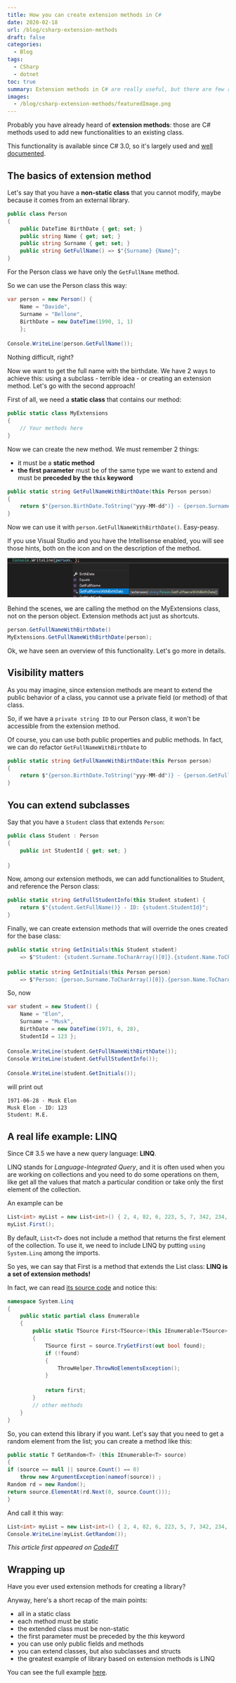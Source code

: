 ```yaml
---
title: How you can create extension methods in C#
date: 2020-02-18
url: /blog/csharp-extension-methods
draft: false
categories:
  - Blog
tags:
  - CSharp
  - dotnet
toc: true
summary: Extension methods in C# are really useful, but there are few rules to follow...
images:
  - /blog/csharp-extension-methods/featuredImage.png
---
```


Probably you have already heard of **extension methods**: those are C# methods used to add new functionalities to an existing class.

This functionality is available since C# 3.0, so it's largely used and [well documented](https://docs.microsoft.com/en-us/dotnet/csharp/programming-guide/classes-and-structs/extension-methods).

## The basics of extension method

Let's say that you have a **non-static class** that you cannot modify, maybe because it comes from an external library.

```cs
public class Person
{
    public DateTime BirthDate { get; set; }
    public string Name { get; set; }
    public string Surname { get; set; }
    public string GetFullName() => $"{Surname} {Name}";
}
```

For the Person class we have only the `GetFullName` method.

So we can use the Person class this way:

```cs
var person = new Person() {
    Name = "Davide",
    Surname = "Bellone",
    BirthDate = new DateTime(1990, 1, 1)
    };

Console.WriteLine(person.GetFullName());
```

Nothing difficult, right?

Now we want to get the full name with the birthdate. We have 2 ways to achieve this: using a subclass - terrible idea - or creating an extension method. Let's go with the second approach!

First of all, we need a **static class** that contains our method:

```cs
public static class MyExtensions
{
    // Your methods here
}
```

Now we can create the new method. We must remember 2 things:

- it must be a **static method**
- **the first parameter** must be of the same type we want to extend and must be **preceded by the `this` keyword**

```cs
public static string GetFullNameWithBirthDate(this Person person)
{
    return $"{person.BirthDate.ToString("yyy-MM-dd")} - {person.Surname} {person.Name}";
}
```

Now we can use it with `person.GetFullNameWithBirthDate()`. Easy-peasy.

If you use Visual Studio and you have the Intellisense enabled, you will see those hints, both on the icon and on the description of the method.

![Intellisense with extension method](./Intellisense-person.png)

Behind the scenes, we are calling the method on the MyExtensions class, not on the person object. Extension methods act just as shortcuts.

```cs
person.GetFullNameWithBirthDate()
MyExtensions.GetFullNameWithBirthDate(person);
```

Ok, we have seen an overview of this functionality. Let's go more in details.

## Visibility matters

As you may imagine, since extension methods are meant to extend the public behavior of a class, you cannot use a private field (or method) of that class.

So, if we have a `private string ID` to our Person class, it won't be accessible from the extension method.

Of course, you can use both public properties and public methods. In fact, we can do refactor `GetFullNameWithBirthDate` to

```cs
public static string GetFullNameWithBirthDate(this Person person)
{
    return $"{person.BirthDate.ToString("yyy-MM-dd")} - {person.GetFullName()}";
}
```

## You can extend subclasses

Say that you have a `Student` class that extends `Person`:

```cs
public class Student : Person
{
    public int StudentId { get; set; }

}
```

Now, among our extension methods, we can add functionalities to Student, and reference the Person class:

```cs
public static string GetFullStudentInfo(this Student student) {
    return $"{student.GetFullName()} - ID: {student.StudentId}";
}
```

Finally, we can create extension methods that will override the ones created for the base class:

```cs
public static string GetInitials(this Student student)
    => $"Student: {student.Surname.ToCharArray()[0]}.{student.Name.ToCharArray()[0]}.";

public static string GetInitials(this Person person)
    => $"Person: {person.Surname.ToCharArray()[0]}.{person.Name.ToCharArray()[0]}.";
```

So, now

```cs
var student = new Student() {
    Name = "Elon",
    Surname = "Musk",
    BirthDate = new DateTime(1971, 6, 28),
    StudentId = 123 };

Console.WriteLine(student.GetFullNameWithBirthDate());
Console.WriteLine(student.GetFullStudentInfo());

Console.WriteLine(student.GetInitials());
```

will print out

```
1971-06-28 - Musk Elon
Musk Elon - ID: 123
Student: M.E.
```

## A real life example: LINQ

Since C# 3.5 we have a new query language: **LINQ**.

LINQ stands for _Language-Integrated Query_, and it is often used when you are working on collections and you need to do some operations on them, like get all the values that match a particular condition or take only the first element of the collection.

An example can be

```cs
List<int> myList = new List<int>() { 2, 4, 82, 6, 223, 5, 7, 342, 234, 1};
myList.First();
```

By default, `List<T>` does not include a method that returns the first element of the collection. To use it, we need to include LINQ by putting `using System.Linq` among the imports.

So yes, we can say that First is a method that extends the List class: **LINQ is a set of extension methods!**

In fact, we can read [its source code](https://github.com/dotnet/corefx/blob/master/src/System.Linq/src/System/Linq/First.cs) and notice this:

```cs
namespace System.Linq
{
    public static partial class Enumerable
    {
        public static TSource First<TSource>(this IEnumerable<TSource> source)
        {
            TSource first = source.TryGetFirst(out bool found);
            if (!found)
            {
                ThrowHelper.ThrowNoElementsException();
            }

            return first;
        }
        // other methods
    }
}
```

So, you can extend this library if you want. Let's say that you need to get a random element from the list; you can create a method like this:

```cs
public static T GetRandom<T> (this IEnumerable<T> source)
{
if (source == null || source.Count() == 0)
    throw new ArgumentException(nameof(source)) ;
Random rd = new Random();
return source.ElementAt(rd.Next(0, source.Count()));
}
```

And call it this way:

```cs
List<int> myList = new List<int>() { 2, 4, 82, 6, 223, 5, 7, 342, 234, 1};
Console.WriteLine(myList.GetRandom());
```

_This article first appeared on [Code4IT](https://www.code4it.dev/)_

## Wrapping up

Have you ever used extension methods for creating a library?

Anyway, here's a short recap of the main points:

- all in a static class
- each method must be static
- the extended class must be non-static
- the first parameter must be preceded by the _this_ keyword
- you can use only public fields and methods
- you can extend classes, but also subclasses and structs
- the greatest example of library based on extension methods is LINQ

You can see the full example [here](https://gist.github.com/bellons91/6005ebf8c5c42e036cf98b2bfe40a903#file-extension-methods-example-cs).
